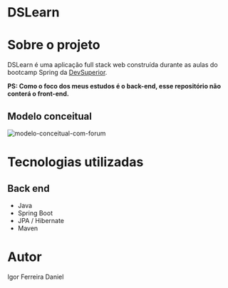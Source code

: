 # DSLearn

# Sobre o projeto

DSLearn é uma aplicação full stack web construída durante as aulas do bootcamp Spring da [DevSuperior](https://devsuperior.com.br "Site da DevSuperior").

**PS: Como o foco dos meus estudos é o back-end, esse repositório não conterá o front-end.**

## Modelo conceitual

![modelo-conceitual-com-forum](https://user-images.githubusercontent.com/85773707/174487495-1e925a02-33c7-44b7-9cb5-d0cc20269091.png)

# Tecnologias utilizadas
## Back end
- Java
- Spring Boot
- JPA / Hibernate
- Maven

# Autor

Igor Ferreira Daniel

